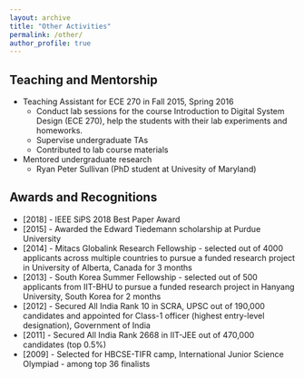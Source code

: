 ```yaml
---
layout: archive
title: "Other Activities"
permalink: /other/
author_profile: true
---
```


## Teaching and Mentorship

  * Teaching Assistant for ECE 270 in Fall 2015, Spring 2016
    * Conduct lab sessions for the course Introduction to Digital System Design (ECE 270), help the students with their lab experiments and homeworks.
    * Supervise undergraduate TAs
    * Contributed to lab course materials
  * Mentored undergraduate research
    * Ryan Peter Sullivan (PhD student at Univesity of Maryland)

## Awards and Recognitions

  * [2018] - IEEE SiPS 2018 Best Paper Award
  * [2015] - Awarded the Edward Tiedemann scholarship at Purdue University
  * [2014] - Mitacs Globalink Research Fellowship - selected out of 4000 applicants across multiple countries to pursue a funded research project in University of Alberta, Canada for 3 months
  * [2013] - South Korea Summer Fellowship - selected out of 500 applicants from IIT-BHU to pursue a funded research project in Hanyang University, South Korea for 2 months
  * [2012] - Secured All India Rank 10 in SCRA, UPSC out of 190,000 candidates and appointed for Class-1 officer (highest entry-level designation), Government of India
  * [2011] - Secured All India Rank 2668 in IIT-JEE out of 470,000 candidates (top 0.5%)
  * [2009] - Selected for HBCSE-TIFR camp, International Junior Science Olympiad - among top 36 finalists